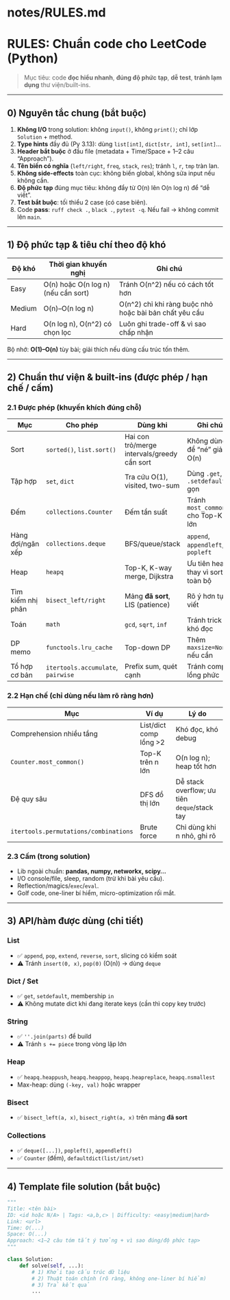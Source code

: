 # notes/RULES.md
# RULES: Chuẩn code cho LeetCode (Python)

> Mục tiêu: code **đọc hiểu nhanh**, **đúng độ phức tạp**, **dễ test**, **tránh lạm dụng** thư viện/built-ins.

---

## 0) Nguyên tắc chung (bắt buộc)
1. **Không I/O** trong solution: không `input()`, không `print()`; chỉ lớp `Solution` + method.
2. **Type hints** đầy đủ (Py 3.13): dùng `list[int]`, `dict[str, int]`, `set[int]`…
3. **Header bắt buộc** ở đầu file (metadata + Time/Space + 1–2 câu “Approach”).
4. **Tên biến có nghĩa** (`left/right`, `freq`, `stack`, `res`); tránh `l`, `r`, `tmp` tràn lan.
5. **Không side-effects** toàn cục: không biến global, không sửa input nếu không cần.
6. **Độ phức tạp** đúng mục tiêu: không đẩy từ O(n) lên O(n log n) để “dễ viết”.
7. **Test bắt buộc**: tối thiểu 2 case (có case biên).
8. Code **pass**: `ruff check .`, `black .`, `pytest -q`. Nếu fail → không commit lên `main`.

---

## 1) Độ phức tạp & tiêu chí theo độ khó
| Độ khó | Thời gian khuyến nghị | Ghi chú |
|---|---|---|
| Easy | O(n) hoặc O(n log n) (nếu cần sort) | Tránh O(n^2) nếu có cách tốt hơn |
| Medium | O(n)–O(n log n) | O(n^2) chỉ khi ràng buộc nhỏ hoặc bài bản chất yêu cầu |
| Hard | O(n log n), O(n^2) có chọn lọc | Luôn ghi trade-off & vì sao chấp nhận |

Bộ nhớ: **O(1)–O(n)** tùy bài; giải thích nếu dùng cấu trúc tốn thêm.

---

## 2) Chuẩn thư viện & built-ins (được phép / hạn chế / cấm)

### 2.1 **Được phép** (khuyến khích đúng chỗ)
| Mục | Cho phép | Dùng khi | Ghi chú |
|---|---|---|---|
| Sort | `sorted()`, `list.sort()` | Hai con trỏ/merge intervals/greedy cần sort | Không dùng để “né” giải O(n) |
| Tập hợp | `set`, `dict` | Tra cứu O(1), visited, two-sum | Dùng `.get`, `.setdefault` gọn |
| Đếm | `collections.Counter` | Đếm tần suất | Tránh `most_common()` cho Top-K lớn |
| Hàng đợi/ngăn xếp | `collections.deque` | BFS/queue/stack | `append`, `appendleft`, `popleft` |
| Heap | `heapq` | Top-K, K-way merge, Dijkstra | Ưu tiên heap thay vì sort toàn bộ |
| Tìm kiếm nhị phân | `bisect_left/right` | Mảng **đã sort**, LIS (patience) | Rõ ý hơn tự viết |
| Toán | `math` | `gcd`, `sqrt`, `inf` | Tránh trick khó đọc |
| DP memo | `functools.lru_cache` | Top-down DP | Thêm `maxsize=None` nếu cần |
| Tổ hợp cơ bản | `itertools.accumulate`, `pairwise` | Prefix sum, quét cạnh | Tránh comp lồng phức |

### 2.2 **Hạn chế** (chỉ dùng nếu làm **rõ ràng hơn**)
| Mục | Ví dụ | Lý do |
|---|---|---|
| Comprehension nhiều tầng | List/dict comp lồng >2 | Khó đọc, khó debug |
| `Counter.most_common()` | Top-K trên n lớn | O(n log n); heap tốt hơn |
| Đệ quy sâu | DFS đồ thị lớn | Dễ stack overflow; ưu tiên `deque`/stack tay |
| `itertools.permutations/combinations` | Brute force | Chỉ dùng khi n nhỏ, ghi rõ |

### 2.3 **Cấm** (trong solution)
- Lib ngoài chuẩn: **pandas, numpy, networkx, scipy…**
- I/O console/file, sleep, random (trừ khi bài yêu cầu).
- Reflection/magics/`exec`/`eval`.
- Golf code, one-liner bí hiểm, micro-optimization rối mắt.

---

## 3) API/hàm được dùng (chi tiết)

### List
- ✅ `append`, `pop`, `extend`, `reverse`, `sort`, slicing có kiểm soát  
- ⚠️ Tránh `insert(0, x)`, `pop(0)` (O(n)) → dùng `deque`

### Dict / Set
- ✅ `get`, `setdefault`, membership `in`  
- ⚠️ Không mutate dict khi đang iterate keys (cần thì copy key trước)

### String
- ✅ `''.join(parts)` để build  
- ⚠️ Tránh `s += piece` trong vòng lặp lớn

### Heap
- ✅ `heapq.heappush`, `heapq.heappop`, `heapq.heapreplace`, `heapq.nsmallest`  
- Max-heap: dùng `(-key, val)` hoặc wrapper

### Bisect
- ✅ `bisect_left(a, x)`, `bisect_right(a, x)` trên mảng **đã sort**

### Collections
- ✅ `deque([...])`, `popleft()`, `appendleft()`  
- ✅ `Counter` (đếm), `defaultdict(list/int/set)`

---

## 4) Template file solution (bắt buộc)
```python
"""
Title: <tên bài>
ID: <id hoặc N/A> | Tags: <a,b,c> | Difficulty: <easy|medium|hard>
Link: <url>
Time: O(...)
Space: O(...)
Approach: <1–2 câu tóm tắt ý tưởng + vì sao đúng/độ phức tạp>
"""

class Solution:
    def solve(self, ...):
        # 1) Khởi tạo cấu trúc dữ liệu
        # 2) Thuật toán chính (rõ ràng, không one-liner bí hiểm)
        # 3) Trả kết quả
        ...
